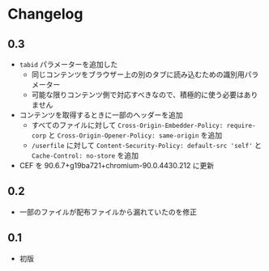 # Changelog

## 0.3

- `tabid` パラメーターを追加した
  - 同じコンテンツをブラウザー上の別のタブに読み込むための識別用パラメーター
  - 可能な限りコンテンツ側で対応すべきなので、積極的に使う必要はありません
- コンテンツを取得するときに一部のヘッダーを追加
  - すべてのファイルに対して `Cross-Origin-Embedder-Policy: require-corp` と `Cross-Origin-Opener-Policy: same-origin` を追加
  - `/userfile` に対して `Content-Security-Policy: default-src 'self'` と `Cache-Control: no-store` を追加
- CEF を 90.6.7+g19ba721+chromium-90.0.4430.212 に更新

## 0.2

- 一部のファイルが配布ファイルから漏れていたのを修正

## 0.1

- 初版
